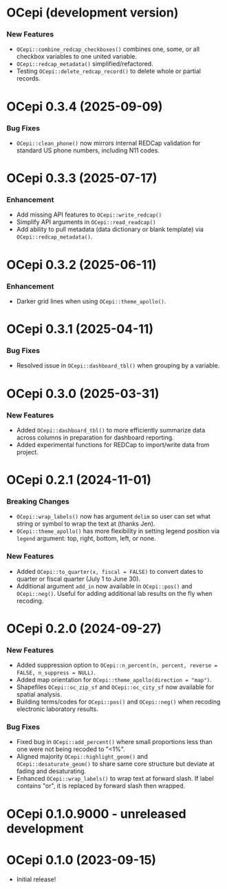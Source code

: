 # OCepi (development version)

### New Features

-   `OCepi::combine_redcap_checkboxes()` combines one, some, or all checkbox variables to one united variable.
-   `OCepi::redcap_metadata()` simplified/refactored.
-   Testing `OCepi::delete_redcap_record()` to delete whole or partial records.

# OCepi 0.3.4 (2025-09-09)

### Bug Fixes

-   `OCepi::clean_phone()` now mirrors internal REDCap validation for standard US phone numbers, including N11 codes.

# OCepi 0.3.3 (2025-07-17)

### Enhancement

-   Add missing API features to `OCepi::write_redcap()`
-   Simplify API arguments in `OCepi::read_readcap()`
-   Add ability to pull metadata (data dictionary or blank template) via `OCepi::redcap_metadata()`.

# OCepi 0.3.2 (2025-06-11)

### Enhancement

-   Darker grid lines when using `OCepi::theme_apollo()`.

# OCepi 0.3.1 (2025-04-11)

### Bug Fixes

-   Resolved issue in `OCepi::dashboard_tbl()` when grouping by a variable.

# OCepi 0.3.0 (2025-03-31)

### New Features

-   Added `OCepi::dashboard_tbl()` to more efficiently summarize data across columns in preparation for dashboard reporting.
-   Added experimental functions for REDCap to import/write data from project.

# OCepi 0.2.1 (2024-11-01)

### Breaking Changes

-   `OCepi::wrap_labels()` now has argument `delim` so user can set what string or symbol to wrap the text at (thanks Jen).
-   `OCepi::theme_apollo()` has more flexibility in setting legend position via `legend` argument: top, right, bottom, left, or none.

### New Features

-   Added `OCepi::to_quarter(x, fiscal = FALSE)` to convert dates to quarter or fiscal quarter (July 1 to June 30).
-   Additional argument `add_in` now available in `OCepi::pos()` and `OCepi::neg()`. Useful for adding additional lab results on the fly when recoding.

# OCepi 0.2.0 (2024-09-27)

### New Features

-   Added suppression option to `OCepi::n_percent(n, percent, reverse = FALSE, n_suppress = NULL)`.
-   Added map orientation for `OCepi::theme_apollo(direction = "map")`.
-   Shapefiles `OCepi::oc_zip_sf` and `OCepi::oc_city_sf` now available for spatial analysis.
-   Building terms/codes for `OCepi::pos()` and `OCepi::neg()` when recoding electronic laboratory results.

### Bug Fixes

-   Fixed bug in `OCepi::add_percent()` where small proportions less than one were not being recoded to "\<1%".
-   Aligned majority `OCepi::highlight_geom()` and `OCepi::desaturate_geom()` to share same core structure but deviate at fading and desaturating.
-   Enhanced `OCepi::wrap_labels()` to wrap text at forward slash. If label contains "or", it is replaced by forward slash then wrapped.

# OCepi 0.1.0.9000 - unreleased development

# OCepi 0.1.0 (2023-09-15)

-   Initial release!
